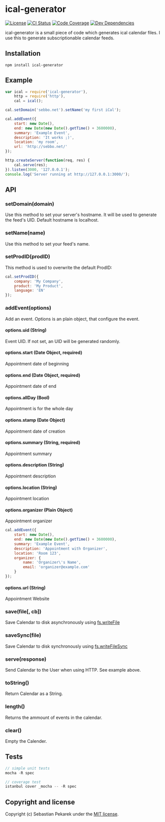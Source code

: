# ical-generator

[![License](http://img.shields.io/badge/license-MIT-blue.svg?style=flat)](LICENSE)
[![CI Status](https://sebbo.helium.uberspace.de/teamcity-badges/iCalGenerator_Develop/status)](https://ci.sebbo.net/viewType.html?buildTypeId=iCalGenerator_Develop&guest=1)
[![Code Coverage](https://sebbo.helium.uberspace.de/teamcity-badges/iCalGenerator_Develop/coverage-istanbul)](https://ci.sebbo.net/viewType.html?buildTypeId=iCalGenerator_Develop&guest=1)
[![Dev Dependencies](http://img.shields.io/david/dev/sebbo2002/ical-generator.svg?style=flat)](http://img.shields.io/david/dev/sebbo2002/ical-generator.svg?style=flat)

ical-generator is a small piece of code which generates ical calendar files. I use this to generate subscriptionable calendar feeds.


## Installation

	npm install ical-generator


## Example

```javascript
var ical = require('ical-generator'),
	http = require('http'),
	cal = ical();

cal.setDomain('sebbo.net').setName('my first iCal');

cal.addEvent({
	start: new Date(),
	end: new Date(new Date().getTime() + 3600000),
	summary: 'Example Event',
	description: 'It works ;)',
	location: 'my room',
	url: 'http://sebbo.net/'
});

http.createServer(function(req, res) {
	cal.serve(res);
}).listen(3000, '127.0.0.1');
console.log('Server running at http://127.0.0.1:3000/');
```



## API

### setDomain(domain)

Use this method to set your server's hostname. It will be used to generate the feed's UID. Default hostname is localhost.


### setName(name)

Use this method to set your feed's name.


### setProdID(prodID)

This method is used to overwrite the default ProdID:

```javascript
cal.setProdID({
	company: 'My Company',
	product: 'My Product',
	language: 'EN'
});
```


### addEvent(options)
Add an event. Options is an plain object, that configure the event.

#### options.uid (String)
Event UID. If not set, an UID will be generated randomly.

#### options.start (Date Object, required)
Appointment date of beginning

#### options.end (Date Object, required)
Appointment date of end

#### options.allDay (Bool)
Appointment is for the whole day

#### options.stamp (Date Object)
Appointment date of creation

#### options.summary (String, required)
Appointment summary

#### options.description (String)
Appointment description

#### options.location (String)
Appointment location

#### options.organizer (Plain Object)
Appointment organizer

```javascript
cal.addEvent({
	start: new Date(),
	end: new Date(new Date().getTime() + 3600000),
	summary: 'Example Event',
	description: 'Appointment with Organizer',
	location: 'Room 123',
	organizer: {
		name: 'Organizer\'s Name',
		email: 'organizer@example.com'
	}
});
```

#### options.url (String)
Appointment Website


### save(file[, cb])
Save Calendar to disk asynchronously using [fs.writeFile](http://nodejs.org/api/fs.html#fs_fs_writefile_filename_data_options_callback)


### saveSync(file)
Save Calendar to disk synchronously using [fs.writeFileSync](http://nodejs.org/api/fs.html#fs_fs_writefilesync_filename_data_options)


### serve(response)
Send Calendar to the User when using HTTP. See example above.


### toString()
Return Calendar as a String.

### length()
Returns the ammount of events in the calendar.

### clear()
Empty the Calender.


## Tests

```javascript
// simple unit tests
mocha -R spec

// coverage test
istanbul cover _mocha -- -R spec
```


## Copyright and license

Copyright (c) Sebastian Pekarek under the [MIT license](LICENSE).